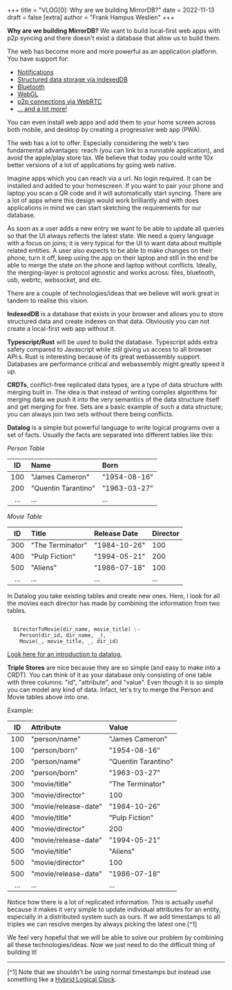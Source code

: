 +++
title = "VLOG[0]: Why are we building MirrorDB?"
date = 2022-11-13
draft = false
[extra]
author = "Frank Hampus Weslien"
+++

**Why are we building MirrorDB?**
We want to build local-first web apps with p2p syncing and there doesn't exist a database that allow us to build
them.

The web has become more and more powerful as an application platform. You have support for:

- [Notifications](https://developer.mozilla.org/en-US/docs/Web/API/Notifications_API)
- [Structured data storage via indexedDB](https://developer.mozilla.org/en-US/docs/Web/API/IndexedDB_API)
- [Bluetooth](https://developer.mozilla.org/en-US/docs/Web/API/Bluetooth)
- [WebGL](https://developer.mozilla.org/en-US/docs/Web/API/WebGL_API)
- [p2p connections via WebRTC](https://developer.mozilla.org/en-US/docs/Web/API/WebRTC_API)
- [... and a lot more!](https://developer.mozilla.org/en-US/docs/Web/API)

You can even install web apps and add them to your home
screen across both mobile, and desktop by creating a progressive web app (PWA).

The web has a lot to offer. Especially considering the
web's two fundamental advantages: reach (you can link to a runnable application), and avoid the apple/play store tax.
We believe that today you could write 10x better versions of a lot of applications
by going web native.

Imagine apps which you can reach via a url. No login required.
It can be installed and added to your homescreen.
If you want to pair your phone and laptop you scan a QR code and it will automatically start syncing.
There are a lot of apps where this design would work brilliantly and with does applications in mind we can start sketching the requirements for our database.

As soon as a user adds a new entry we want to be able to update all queries
so that the UI always reflects the latest state.
We need a query language with a focus on joins; it is very typical for the UI to want data
about multiple related entities.
A user also expects to be able to make changes on their phone, turn it off, keep using the app on their laptop and still in the end be able to merge the state on the phone and laptop without conflicts.
Ideally, the merging-layer is protocol agnostic and works across: files, bluetooth, usb, webrtc, websocket, and etc.

There are a couple of technologies/ideas that we believe will work great in tandem to realise this vision.

**IndexedDB** is a database that exists in your browser and allows you to store structured data and create indexes on that data.
Obviously you can not create a local-first web app without it.

**Typescript/Rust** will be used to build the database. Typescript adds extra safety
compared to Javascript while still giving us access to all browser API:s. Rust
is interesting because of its great webassembly support. Databases are performance critical
and webassembly might greatly speed it up.

**CRDTs**, conflict-free replicated data types, are a type of data structure with
merging built in. The idea is that instead of writing complex algorithms for merging data we push it
into the very semantics of the data structure itself and get merging for free.
Sets are a basic example of such a data structure; you can always join two sets without there being conflicts.

**Datalog** is a simple but powerful language to write logical programs over a set of facts.
Usually the facts are separated into different tables like this:

_Person Table_

| ID  | Name                | Born         |
| :-: | :------------------ | :----------- |
| 100 | "James Cameron"     | "1954-08-16" |
| 200 | "Quentin Tarantino" | "1963-03-27" |
| ... | ...                 | ...          |

_Movie Table_

| ID  | Title            | Release Date | Director |
| :-: | :--------------- | :----------- | :------- |
| 300 | "The Terminator" | "1984-10-26" | 100      |
| 400 | "Pulp Fiction"   | "1994-05-21" | 200      |
| 500 | "Aliens"         | "1986-07-18" | 100      |
| ... | ...              | ...          | ...      |

In Datalog you take existing tables and create new ones. Here, I look for all the movies each director has made by combining the information from two tables.

```datalog

  DirectorToMovie(dir_name, movie_title) :-
    Person(dir_id, dir_name, _),
    Movie(_, movie_title, _, dir_id)

```

[Look here for an introduction to datalog.](https://x775.net/2019/03/18/Introduction-to-Datalog.html)

**Triple Stores** are nice because they are so simple (and easy to make into a CRDT). You can think of it as your
database only consisting of one table with three columns: "id", "attribute", and "value".
Even though it is so simple you can model any kind of data. Infact, let's try to merge the Person and Movie tables above into one.

Example:

| ID  | Attribute            | Value               |
| :-: | :------------------- | :------------------ |
| 100 | "person/name"        | "James Cameron"     |
| 100 | "person/born"        | "1954-08-16"        |
| 200 | "person/name"        | "Quentin Tarantino" |
| 200 | "person/born"        | "1963-03-27"        |
| 300 | "movie/title"        | "The Terminator"    |
| 300 | "movie/director"     | 100                 |
| 300 | "movie/release-date" | "1984-10-26"        |
| 400 | "movie/title"        | "Pulp Fiction"      |
| 400 | "movie/director"     | 200                 |
| 400 | "movie/release-date" | "1994-05-21"        |
| 500 | "movie/title"        | "Aliens"            |
| 500 | "movie/director"     | 100                 |
| 500 | "movie/release-date" | "1986-07-18"        |
| ... | ...                  | ...                 |

Notice how there is a lot of replicated information. This is actually useful because it makes it very simple
to update individual attributes for an entity, especially in a distributed system such as ours.
If we add timestamps to all triples we can resolve merges by always picking the latest one.[^1]

We feel very hopeful that we will be able to solve our problem by combining all these technologies/ideas.
Now we just need to do the difficult thing of building it!

---

[^1] Note that we shouldn't be using normal timestamps but instead use something like a [Hybrid Logical Clock](https://medium.com/geekculture/all-things-clock-time-and-order-in-distributed-systems-hybrid-logical-clock-in-depth-7c645eb03682).
